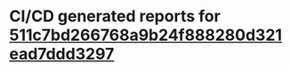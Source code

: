 # CI/CD generated reports for [511c7bd266768a9b24f888280d321ead7ddd3297](https://github.com/hydephp/develop/commit/511c7bd266768a9b24f888280d321ead7ddd3297)

